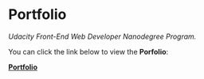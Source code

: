 # Portfolio
_Udacity Front-End Web Developer Nanodegree Program._

You can click the link below to view the **Porfolio**:

[**Portfolio**](https://xmokax.github.io/udacity-portfolio/)